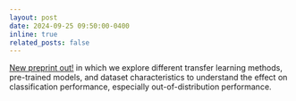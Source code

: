 ```yaml
---
layout: post
date: 2024-09-25 09:50:00-0400
inline: true
related_posts: false
---
```


[New preprint out!](https://arxiv.org/abs/2409.15383) in which we explore different transfer learning methods, pre-trained models, and dataset characteristics to understand the effect on classification performance, especially out-of-distribution performance.